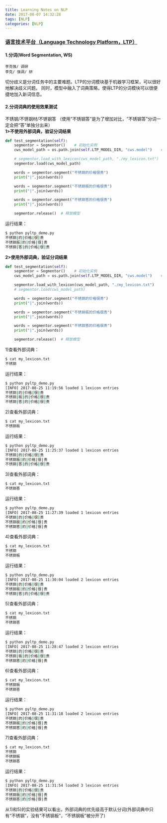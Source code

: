 ```yaml
---
title: Learning Notes on NLP
date: 2017-08-07 14:32:28
tags: [NLP]
categories: [NLP]
---
```


### [语言技术平台（Language Technology Platform，LTP）](http://www.ltp-cloud.com/intro/#ltp)
#### 1.分词(Word Segmentation, WS)
```
李克强/ 调研
李克/ 强调/ 研
```
切分歧义是分词任务中的主要难题。LTP的分词模块基于机器学习框架，可以很好地解决歧义问题。 同时，模型中融入了词典策略，使得LTP的分词模块可以很便捷地加入新词信息。  

#### 2.分词词典的使用效果测试
不锈钢/不锈钢材/不锈钢答  （使用“不锈钢答”是为了增加对比，“不锈钢答”分词一定会把“答”单独分出来）  
**1>不使用外部词典，验证分词结果**  
```python
def test_segmentation(self):
    segmentor = Segmentor()    # 初始化实例
    cws_model_path = os.path.join(self.LTP_MODEL_DIR, "cws.model")    # 分词模型路径，模型名称为`cws.model`

    # segmentor.load_with_lexicon(cws_model_path, "./my_lexicon.txt")    # 加载模型并使用外部词典
    segmentor.load(cws_model_path)

    words = segmentor.segment("不锈钢的价格很贵")
    print("|".join(words))

    words = segmentor.segment("不锈钢板的价格很贵")
    print("|".join(words))

    words = segmentor.segment("不锈钢答的价格很贵")
    print("|".join(words))

    segmentor.release()  # 释放模型
```
运行结果：
```bash
$ python pyltp_demo.py
不锈钢|的|价格|很|贵
不锈钢板|的|价格|很|贵
不锈钢|答|的|价格|很|贵
```
**2>使用外部词典，验证分词结果**  
```python
def test_segmentation(self):
    segmentor = Segmentor()    # 初始化实例
    cws_model_path = os.path.join(self.LTP_MODEL_DIR, "cws.model")    # 分词模型路径，模型名称为`cws.model`

    segmentor.load_with_lexicon(cws_model_path, "./my_lexicon.txt")    # 加载模型并使用外部词典
    # segmentor.load(cws_model_path)

    words = segmentor.segment("不锈钢的价格很贵")
    print("|".join(words))

    words = segmentor.segment("不锈钢板的价格很贵")
    print("|".join(words))

    words = segmentor.segment("不锈钢答的价格很贵")
    print("|".join(words))

    segmentor.release()  # 释放模型
```
1)查看外部词典：
```bash
$ cat my_lexicon.txt
不锈钢
```
运行结果：
```bash
$ python pyltp_demo.py
[INFO] 2017-08-25 11:19:56 loaded 1 lexicon entries
不锈钢|的|价格|很|贵
不锈钢|板|的|价格|很|贵
不锈钢|答|的|价格|很|贵
```
2)查看外部词典：
```bash
$ cat my_lexicon.txt
不锈钢板
```
运行结果：
```bash
$ python pyltp_demo.py
[INFO] 2017-08-25 11:25:37 loaded 1 lexicon entries
不锈钢|的|价格|很|贵
不锈钢板|的|价格|很|贵
不锈钢|答|的|价格|很|贵
```
3)查看外部词典：
```bash
$ cat my_lexicon.txt
不锈钢答
```
运行结果：
```bash
$ python pyltp_demo.py
[INFO] 2017-08-25 11:27:39 loaded 1 lexicon entries
不锈钢|的|价格|很|贵
不锈钢板|的|价格|很|贵
不锈钢答|的|价格|很|贵
```
4)查看外部词典：
```bash
$ cat my_lexicon.txt
不锈钢
不锈钢板
```
运行结果：
```bash
$ python pyltp_demo.py
[INFO] 2017-08-25 11:30:04 loaded 2 lexicon entries
不锈钢|的|价格|很|贵
不锈钢板|的|价格|很|贵
不锈钢|答|的|价格|很|贵
```
5)查看外部词典：
```bash
$ cat my_lexicon.txt
不锈钢
不锈钢答
```
运行结果：
```bash
$ python pyltp_demo.py
[INFO] 2017-08-25 11:28:47 loaded 2 lexicon entries
不锈钢|的|价格|很|贵
不锈钢|板|的|价格|很|贵
不锈钢答|的|价格|很|贵
```
6)查看外部词典：
```bash
$ cat my_lexicon.txt
不锈钢板
不锈钢答
```
运行结果：
```bash
$ python pyltp_demo.py
[INFO] 2017-08-25 11:31:18 loaded 2 lexicon entries
不锈钢|的|价格|很|贵
不锈钢板|的|价格|很|贵
不锈钢答|的|价格|很|贵
```
7)查看外部词典：
```bash
$ cat my_lexicon.txt
不锈钢
不锈钢板
不锈钢答
```
运行结果：
```bash
$ python pyltp_demo.py
[INFO] 2017-08-25 11:31:54 loaded 3 lexicon entries
不锈钢|的|价格|很|贵
不锈钢板|的|价格|很|贵
不锈钢答|的|价格|很|贵
```
从1)和5)的实验结果可以看出，外部词典的优先级高于默认分词(外部词典中只有“不锈钢”，没有“不锈钢板”，“不锈钢板”被分开了)
